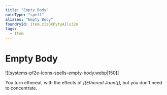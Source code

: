 ```yaml
---
title: "Empty Body"
noteType: "spell"
aliases: "Empty Body"
foundryId: Item.zIsOKPytyAIlu32n
tags:
  - Item
---
```


# Empty Body
![[systems-pf2e-icons-spells-empty-body.webp|150]]

You turn ethereal, with the effects of _[[Ethereal Jaunt]]_, but you don't need to concentrate.
